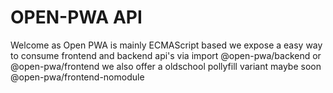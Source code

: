 # OPEN-PWA API

Welcome as Open PWA is mainly ECMAScript based we expose a easy way to consume frontend and backend api's via import @open-pwa/backend or @open-pwa/frontend we also offer a oldschool pollyfill variant maybe soon @open-pwa/frontend-nomodule
